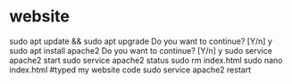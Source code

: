 # website
sudo apt update && sudo apt upgrade
Do you want to continue? [Y/n] y
sudo apt install apache2
Do you want to continue? [Y/n] y
sudo service apache2 start
sudo service apache2 status
sudo rm index.html
sudo nano index.html #typed my website code
sudo service apache2 restart
